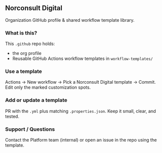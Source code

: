 ## Norconsult Digital

Organization GitHub profile & shared workflow template library.

### What is this?
This `.github` repo holds:
- the org profile
- Reusable GitHub Actions workflow templates in `workflow-templates/`

### Use a template
Actions → New workflow → Pick a Norconsult Digital template → Commit. Edit only the marked customization spots.

### Add or update a template
PR with the `.yml` plus matching `.properties.json`. Keep it small, clear, and tested.

### Support / Questions
Contact the Platform team (internal) or open an issue in the repo using the template.
